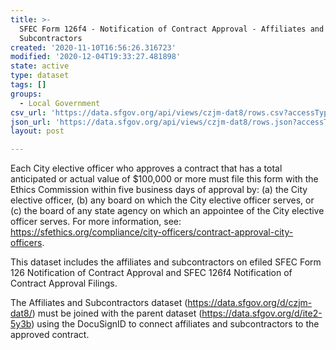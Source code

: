 ```yaml
---
title: >-
  SFEC Form 126f4 - Notification of Contract Approval - Affiliates and
  Subcontractors
created: '2020-11-10T16:56:26.316723'
modified: '2020-12-04T19:33:27.481898'
state: active
type: dataset
tags: []
groups:
  - Local Government
csv_url: 'https://data.sfgov.org/api/views/czjm-dat8/rows.csv?accessType=DOWNLOAD'
json_url: 'https://data.sfgov.org/api/views/czjm-dat8/rows.json?accessType=DOWNLOAD'
layout: post

---
```

Each City elective officer who approves a contract that has a total anticipated or actual value of $100,000 or more must file this form with the Ethics Commission within five business days of approval by: (a) the City elective officer, (b) any board on which the City elective officer serves, or (c) the board of any state agency on which an appointee of the City elective officer serves. For more information, see: https://sfethics.org/compliance/city-officers/contract-approval-city-officers.

This dataset includes the affiliates and subcontractors on efiled SFEC Form 126 Notification of Contract Approval and SFEC 126f4 Notification of Contract Approval Filings.

The Affiliates and Subcontractors dataset (https://data.sfgov.org/d/czjm-dat8/) must be joined with the parent dataset (https://data.sfgov.org/d/ite2-5y3b) using the DocuSignID to connect affiliates and subcontractors to the approved contract.
